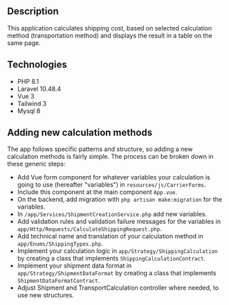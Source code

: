## Description
This application calculates shipping cost, based on selected calculation method (transportation method) 
and displays the result in a table on the same page.

## Technologies
 - PHP 8.1
 - Laravel 10.48.4
 - Vue 3
 - Tailwind 3
 - Mysql 8

## Adding new calculation methods

The app follows specific patterns and structure, so adding a new calculation methods is fairly simple.
The process can be broken down in these generic steps:
   - Add Vue form component for whatever variables your calculation is going to use (hereafter "variables") in `resources/js/CarrierForms`.
   - Include this component at the main component `App.vue`.
   - On the backend, add migration with `php artisan make:migration` for the variables.
   - In `/app/Services/ShipmentCreationService.php` add new variables.
   - Add validation rules and validation failure messages for the variables in `app/Http/Requests/CalculateShippingRequest.php`.
   - Add technical name and translation of your calculation method in `app/Enums/ShippingTypes.php`.
   - Implement your calculation logic in `app/Strategy/ShippingCalculation` by creating a class that implements `ShippingCalculationContract`.
   - Implement your shipment data format in `app/Strategy/ShipmentDataFormat` by creating a class that implements `ShipmentDataFormatContract`.
   - Adjust Shipment and TransportCalculation controller where needed, to use new structures.
